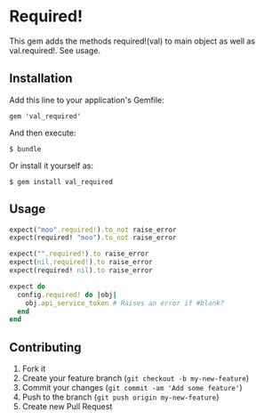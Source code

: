 # Required!

This gem adds the methods required!(val) to main object as well as val.required!. See usage.

## Installation

Add this line to your application's Gemfile:

    gem 'val_required'

And then execute:

    $ bundle

Or install it yourself as:

    $ gem install val_required

## Usage

```ruby
expect("moo".required!).to_not raise_error
expect(required! "moo").to_not raise_error

expect("".required!).to raise_error
expect(nil.required!).to raise_error
expect(required! nil).to raise_error

expect do
  config.required! do |obj|
    obj.api_service_token # Raises an error if #blank?
  end
end
```

## Contributing

1. Fork it
2. Create your feature branch (`git checkout -b my-new-feature`)
3. Commit your changes (`git commit -am 'Add some feature'`)
4. Push to the branch (`git push origin my-new-feature`)
5. Create new Pull Request
